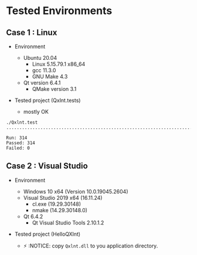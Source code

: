 # Tested Environments 

## Case 1 : Linux

- Environment
  - Ubuntu 20.04
    - Linux 5.15.79.1 x86_64
    - gcc 11.3.0
    - GNU Make 4.3
  - Qt version 6.4.1
    - QMake version 3.1

- Tested project (Qxlnt.tests)
  - mostly OK

```
./Qxlnt.test
..........................................................................................................................................................................................................................................................................................................................

Run: 314
Passed: 314
Failed: 0
```

## Case 2 : Visual Studio

- Environment
  - Windows 10 x64 (Version 10.0.19045.2604)
  - Visual Studio 2019 x64 (16.11.24)
     - cl.exe (19.29.30148)
	 - nmake (14.29.30148.0)
   - Qt 6.4.2 
     - Qt Visual Studio Tools 2.10.1.2

- Tested project (HelloQXlnt)
  - :zap: :NOTICE: copy ```Qxlnt.dll``` to you application directory.

